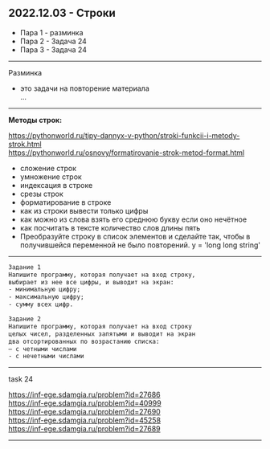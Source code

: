 ## 2022.12.03 - Строки  

- Пара 1 - разминка  
- Пара 2 - Задача 24  
- Пара 3 - Задача 24  

---  

Разминка  

- это задачи на повторение материала  
...  

---  

**Методы строк:**  

https://pythonworld.ru/tipy-dannyx-v-python/stroki-funkcii-i-metody-strok.html  
https://pythonworld.ru/osnovy/formatirovanie-strok-metod-format.html  

- сложение строк  
- умножение строк  
- индексация в строке  
- срезы строк  
- форматирование в строке  
- как из строки вывести только цифры  
- как можно из слова взять его среднюю букву если оно нечётное  
- как посчитать в тексте количество слов длины пять  
- Преобразуйте строку в список элементов и сделайте так, чтобы в получившейся переменной не было повторений.
y = 'long long string'  

---  

```txt
Задание 1  
Напишите программу, которая получает на вход строку, 
выбирает из нее все цифры, и выводит на экран:
- минимальную цифру;
- максимальную цифру;
- сумму всех цифр.

Задание 2
Напишите программу, которая получает на вход строку 
целых чисел, разделенных запятыми и выводит на экран
два отсортированных по возрастанию списка:  
– с четными числами
- с нечетными числами
```

---  

task 24  

https://inf-ege.sdamgia.ru/problem?id=27686  
https://inf-ege.sdamgia.ru/problem?id=40999  
https://inf-ege.sdamgia.ru/problem?id=27690  
https://inf-ege.sdamgia.ru/problem?id=45258  
https://inf-ege.sdamgia.ru/problem?id=27689  

---  
